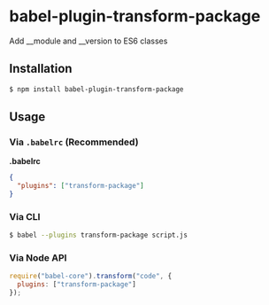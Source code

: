 # babel-plugin-transform-package

Add __module and __version to ES6 classes 

## Installation

```sh
$ npm install babel-plugin-transform-package
```

## Usage

### Via `.babelrc` (Recommended)

**.babelrc**

```json
{
  "plugins": ["transform-package"]
}
```

### Via CLI

```sh
$ babel --plugins transform-package script.js
```

### Via Node API

```javascript
require("babel-core").transform("code", {
  plugins: ["transform-package"]
});
```
